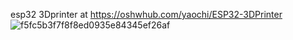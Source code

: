 esp32 3Dprinter at https://oshwhub.com/yaochi/ESP32-3DPrinter 
![f5fc5b3f7f8f8ed0935e84345ef26af](https://user-images.githubusercontent.com/47493300/177009512-1c15b4cc-49a9-4e14-91e2-dbc794391c49.jpg)
